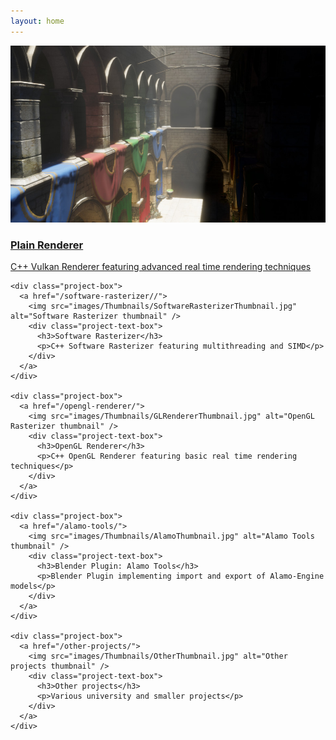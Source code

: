 ```yaml
---
layout: home
---
```


<div class="project-container">
    <div class="project-box">
      <a href="/plain-renderer/">
        <img src="images/Thumbnails/PlainThumbnail.jpg" alt="Plain thumbnail" />
        <div class="project-text-box">
          <h3>Plain Renderer</h3>
          <p>C++ Vulkan Renderer featuring advanced real time rendering techniques</p>
        </div>
      </a>
    </div>

    <div class="project-box">
      <a href="/software-rasterizer//">
        <img src="images/Thumbnails/SoftwareRasterizerThumbnail.jpg" alt="Software Rasterizer thumbnail" />
        <div class="project-text-box">
          <h3>Software Rasterizer</h3>
          <p>C++ Software Rasterizer featuring multithreading and SIMD</p>
        </div>
      </a>
    </div>
    
    <div class="project-box">
      <a href="/opengl-renderer/">
        <img src="images/Thumbnails/GLRendererThumbnail.jpg" alt="OpenGL Rasterizer thumbnail" />
        <div class="project-text-box">
          <h3>OpenGL Renderer</h3>
          <p>C++ OpenGL Renderer featuring basic real time rendering techniques</p>
        </div>
      </a>
    </div>
    
    <div class="project-box">
      <a href="/alamo-tools/">
        <img src="images/Thumbnails/AlamoThumbnail.jpg" alt="Alamo Tools thumbnail" />
        <div class="project-text-box">
          <h3>Blender Plugin: Alamo Tools</h3>
          <p>Blender Plugin implementing import and export of Alamo-Engine models</p>
        </div>
      </a>
    </div>
    
    <div class="project-box">
      <a href="/other-projects/">
        <img src="images/Thumbnails/OtherThumbnail.jpg" alt="Other projects thumbnail" />
        <div class="project-text-box">
          <h3>Other projects</h3>
          <p>Various university and smaller projects</p>
        </div>
      </a>
    </div>
</div>

<br class="float-clear" />